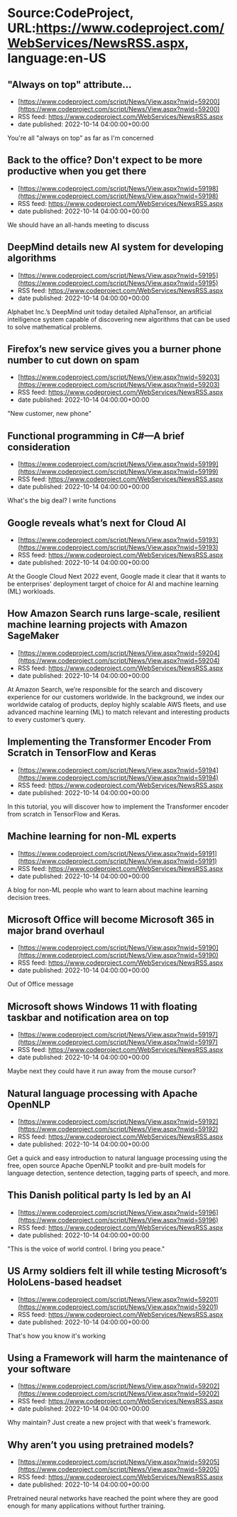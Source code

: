 # Source:CodeProject, URL:https://www.codeproject.com/WebServices/NewsRSS.aspx, language:en-US

## "Always on top" attribute...
 - [https://www.codeproject.com/script/News/View.aspx?nwid=59200](https://www.codeproject.com/script/News/View.aspx?nwid=59200)
 - RSS feed: https://www.codeproject.com/WebServices/NewsRSS.aspx
 - date published: 2022-10-14 04:00:00+00:00

You're all "always on top" as far as I'm concerned

## Back to the office? Don't expect to be more productive when you get there
 - [https://www.codeproject.com/script/News/View.aspx?nwid=59198](https://www.codeproject.com/script/News/View.aspx?nwid=59198)
 - RSS feed: https://www.codeproject.com/WebServices/NewsRSS.aspx
 - date published: 2022-10-14 04:00:00+00:00

We should have an all-hands meeting to discuss

## DeepMind details new AI system for developing algorithms
 - [https://www.codeproject.com/script/News/View.aspx?nwid=59195](https://www.codeproject.com/script/News/View.aspx?nwid=59195)
 - RSS feed: https://www.codeproject.com/WebServices/NewsRSS.aspx
 - date published: 2022-10-14 04:00:00+00:00

Alphabet Inc.’s DeepMind unit today detailed AlphaTensor, an artificial intelligence system capable of discovering new algorithms that can be used to solve mathematical problems.

## Firefox’s new service gives you a burner phone number to cut down on spam
 - [https://www.codeproject.com/script/News/View.aspx?nwid=59203](https://www.codeproject.com/script/News/View.aspx?nwid=59203)
 - RSS feed: https://www.codeproject.com/WebServices/NewsRSS.aspx
 - date published: 2022-10-14 04:00:00+00:00

"New customer, new phone"

## Functional programming in C#—A brief consideration
 - [https://www.codeproject.com/script/News/View.aspx?nwid=59199](https://www.codeproject.com/script/News/View.aspx?nwid=59199)
 - RSS feed: https://www.codeproject.com/WebServices/NewsRSS.aspx
 - date published: 2022-10-14 04:00:00+00:00

What's the big deal? I write functions

## Google reveals what’s next for Cloud AI
 - [https://www.codeproject.com/script/News/View.aspx?nwid=59193](https://www.codeproject.com/script/News/View.aspx?nwid=59193)
 - RSS feed: https://www.codeproject.com/WebServices/NewsRSS.aspx
 - date published: 2022-10-14 04:00:00+00:00

At the Google Cloud Next 2022 event, Google made it clear that it wants to be enterprises’ deployment target of choice for AI and machine learning (ML) workloads.

## How Amazon Search runs large-scale, resilient machine learning projects with Amazon SageMaker
 - [https://www.codeproject.com/script/News/View.aspx?nwid=59204](https://www.codeproject.com/script/News/View.aspx?nwid=59204)
 - RSS feed: https://www.codeproject.com/WebServices/NewsRSS.aspx
 - date published: 2022-10-14 04:00:00+00:00

At Amazon Search, we’re responsible for the search and discovery experience for our customers worldwide. In the background, we index our worldwide catalog of products, deploy highly scalable AWS fleets, and use advanced machine learning (ML) to match relevant and interesting products to every customer’s query.

## Implementing the Transformer Encoder From Scratch in TensorFlow and Keras
 - [https://www.codeproject.com/script/News/View.aspx?nwid=59194](https://www.codeproject.com/script/News/View.aspx?nwid=59194)
 - RSS feed: https://www.codeproject.com/WebServices/NewsRSS.aspx
 - date published: 2022-10-14 04:00:00+00:00

In this tutorial, you will discover how to implement the Transformer encoder from scratch in TensorFlow and Keras.

## Machine learning for non-ML experts
 - [https://www.codeproject.com/script/News/View.aspx?nwid=59191](https://www.codeproject.com/script/News/View.aspx?nwid=59191)
 - RSS feed: https://www.codeproject.com/WebServices/NewsRSS.aspx
 - date published: 2022-10-14 04:00:00+00:00

A blog for non-ML people who want to learn about machine learning decision trees.

## Microsoft Office will become Microsoft 365 in major brand overhaul
 - [https://www.codeproject.com/script/News/View.aspx?nwid=59190](https://www.codeproject.com/script/News/View.aspx?nwid=59190)
 - RSS feed: https://www.codeproject.com/WebServices/NewsRSS.aspx
 - date published: 2022-10-14 04:00:00+00:00

Out of Office message

## Microsoft shows Windows 11 with floating taskbar and notification area on top
 - [https://www.codeproject.com/script/News/View.aspx?nwid=59197](https://www.codeproject.com/script/News/View.aspx?nwid=59197)
 - RSS feed: https://www.codeproject.com/WebServices/NewsRSS.aspx
 - date published: 2022-10-14 04:00:00+00:00

Maybe next they could have it run away from the mouse cursor?

## Natural language processing with Apache OpenNLP
 - [https://www.codeproject.com/script/News/View.aspx?nwid=59192](https://www.codeproject.com/script/News/View.aspx?nwid=59192)
 - RSS feed: https://www.codeproject.com/WebServices/NewsRSS.aspx
 - date published: 2022-10-14 04:00:00+00:00

Get a quick and easy introduction to natural language processing using the free, open source Apache OpenNLP toolkit and pre-built models for language detection, sentence detection, tagging parts of speech, and more.

## This Danish political party Is led by an AI
 - [https://www.codeproject.com/script/News/View.aspx?nwid=59196](https://www.codeproject.com/script/News/View.aspx?nwid=59196)
 - RSS feed: https://www.codeproject.com/WebServices/NewsRSS.aspx
 - date published: 2022-10-14 04:00:00+00:00

"This is the voice of world control. I bring you peace."

## US Army soldiers felt ill while testing Microsoft’s HoloLens-based headset
 - [https://www.codeproject.com/script/News/View.aspx?nwid=59201](https://www.codeproject.com/script/News/View.aspx?nwid=59201)
 - RSS feed: https://www.codeproject.com/WebServices/NewsRSS.aspx
 - date published: 2022-10-14 04:00:00+00:00

That's how you know it's working

## Using a Framework will harm the maintenance of your software
 - [https://www.codeproject.com/script/News/View.aspx?nwid=59202](https://www.codeproject.com/script/News/View.aspx?nwid=59202)
 - RSS feed: https://www.codeproject.com/WebServices/NewsRSS.aspx
 - date published: 2022-10-14 04:00:00+00:00

Why maintain? Just create a new project with that week's framework.

## Why aren’t you using pretrained models?
 - [https://www.codeproject.com/script/News/View.aspx?nwid=59205](https://www.codeproject.com/script/News/View.aspx?nwid=59205)
 - RSS feed: https://www.codeproject.com/WebServices/NewsRSS.aspx
 - date published: 2022-10-14 04:00:00+00:00

Pre­trained neural net­works have reached the point where they are good enough for many appli­ca­tions with­out fur­ther train­ing.

